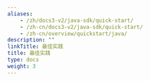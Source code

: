 ```yaml
---
aliases:
    - /zh/docs3-v2/java-sdk/quick-start/
    - /zh-cn/docs3-v2/java-sdk/quick-start/
    - /zh-cn/overview/quickstart/java/
description: ""
linkTitle: 最佳实践
title: 最佳实践
type: docs
weight: 3
---
```

